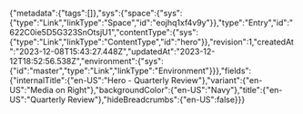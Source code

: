 {"metadata":{"tags":[]},"sys":{"space":{"sys":{"type":"Link","linkType":"Space","id":"eojhq1xf4v9y"}},"type":"Entry","id":"622C0ie5D5G323SnOtsjU1","contentType":{"sys":{"type":"Link","linkType":"ContentType","id":"hero"}},"revision":1,"createdAt":"2023-12-08T15:43:27.448Z","updatedAt":"2023-12-12T18:52:56.538Z","environment":{"sys":{"id":"master","type":"Link","linkType":"Environment"}}},"fields":{"internalTitle":{"en-US":"Hero - Quarterly Review"},"variant":{"en-US":"Media on Right"},"backgroundColor":{"en-US":"Navy"},"title":{"en-US":"Quarterly Review"},"hideBreadcrumbs":{"en-US":false}}}